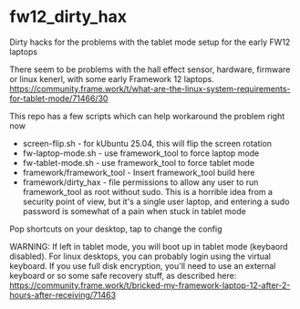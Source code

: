# fw12_dirty_hax
Dirty hacks for the problems with the tablet mode setup for the early FW12 laptops

There seem to be problems with the hall effect sensor, hardware, firmware or linux kenerl, with some early Framework 12 laptops. https://community.frame.work/t/what-are-the-linux-system-requirements-for-tablet-mode/71466/30

This repo has a few scripts which can help workaround the problem right now
- screen-flip.sh - for kUbuntu 25.04, this will flip the screen rotation
- fw-laptop-mode.sh - use framework_tool to force laptop mode
- fw-tablet-mode.sh - use framework_tool to force tablet mode
- framework/framework_tool - Insert framework_tool build here
- framework/dirty_hax - file permissions to allow any user to run framework_tool as root without sudo. This is a horrible idea from a security point of view, but it's a single user laptop, and entering a sudo password is somewhat of a pain when stuck in tablet mode

Pop shortcuts on your desktop, tap to change the config

WARNING: If left in tablet mode, you will boot up in tablet mode (keybaord disabled). For linux desktops, you can probably login using the virtual keyboard. If you use full disk encryption, you'll need to use an external keyboard or so some safe recovery stuff, as described here: https://community.frame.work/t/bricked-my-framework-laptop-12-after-2-hours-after-receiving/71463
